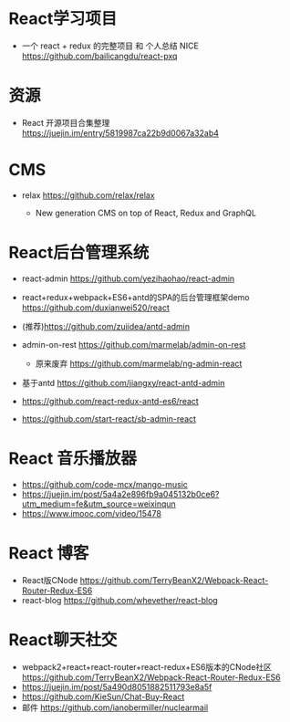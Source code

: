 # React学习项目

- 一个 react + redux 的完整项目 和 个人总结 NICE <https://github.com/bailicangdu/react-pxq>

# 资源

- React 开源项目合集整理 <https://juejin.im/entry/5819987ca22b9d0067a32ab4>

# CMS

- relax <https://github.com/relax/relax>

  - New generation CMS on top of React, Redux and GraphQL

# React后台管理系统

- react-admin <https://github.com/yezihaohao/react-admin>
- react+redux+webpack+ES6+antd的SPA的后台管理框架demo <https://github.com/duxianwei520/react>
- (推荐)<https://github.com/zuiidea/antd-admin>
- admin-on-rest <https://github.com/marmelab/admin-on-rest>

  - 原来废弃 <https://github.com/marmelab/ng-admin-react>

- 基于antd <https://github.com/jiangxy/react-antd-admin>

- <https://github.com/react-redux-antd-es6/react>
- <https://github.com/start-react/sb-admin-react>

# React 音乐播放器

- <https://github.com/code-mcx/mango-music>
- <https://juejin.im/post/5a4a2e896fb9a045132b0ce6?utm_medium=fe&utm_source=weixinqun>
- <https://www.imooc.com/video/15478>

# React 博客

- React版CNode <https://github.com/TerryBeanX2/Webpack-React-Router-Redux-ES6>
- react-blog <https://github.com/whevether/react-blog>

# React聊天社交

- webpack2+react+react-router+react-redux+ES6版本的CNode社区 <https://github.com/TerryBeanX2/Webpack-React-Router-Redux-ES6>
- <https://juejin.im/post/5a490d8051882511793e8a5f>
- <https://github.com/KieSun/Chat-Buy-React>
- 邮件 <https://github.com/ianobermiller/nuclearmail>
